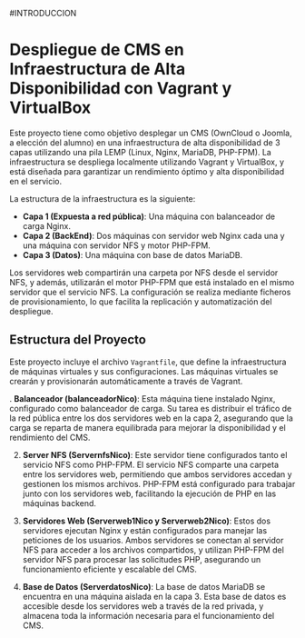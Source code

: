 #INTRODUCCION

# Despliegue de CMS en Infraestructura de Alta Disponibilidad con Vagrant y VirtualBox

Este proyecto tiene como objetivo desplegar un CMS (OwnCloud o Joomla, a elección del alumno) en una infraestructura de alta disponibilidad de 3 capas utilizando una pila LEMP (Linux, Nginx, MariaDB, PHP-FPM). La infraestructura se despliega localmente utilizando Vagrant y VirtualBox, y está diseñada para garantizar un rendimiento óptimo y alta disponibilidad en el servicio.

La estructura de la infraestructura es la siguiente:

- **Capa 1 (Expuesta a red pública)**: Una máquina con balanceador de carga Nginx.
- **Capa 2 (BackEnd)**: Dos máquinas con servidor web Nginx cada una y una máquina con servidor NFS y motor PHP-FPM.
- **Capa 3 (Datos)**: Una máquina con base de datos MariaDB.

Los servidores web compartirán una carpeta por NFS desde el servidor NFS, y además, utilizarán el motor PHP-FPM que está instalado en el mismo servidor que el servicio NFS. La configuración se realiza mediante ficheros de provisionamiento, lo que facilita la replicación y automatización del despliegue.

## Estructura del Proyecto

Este proyecto incluye el archivo `Vagrantfile`, que define la infraestructura de máquinas virtuales y sus configuraciones. Las máquinas virtuales se crearán y provisionarán automáticamente a través de Vagrant.

. **Balanceador (balanceadorNico)**: Esta máquina tiene instalado Nginx, configurado como balanceador de carga. Su tarea es distribuir el tráfico de la red pública entre los dos servidores web en la capa 2, asegurando que la carga se reparta de manera equilibrada para mejorar la disponibilidad y el rendimiento del CMS.

2. **Server NFS (ServernfsNico)**: Este servidor tiene configurados tanto el servicio NFS como PHP-FPM. El servicio NFS comparte una carpeta entre los servidores web, permitiendo que ambos servidores accedan y gestionen los mismos archivos. PHP-FPM está configurado para trabajar junto con los servidores web, facilitando la ejecución de PHP en las máquinas backend.

3. **Servidores Web (Serverweb1Nico y Serverweb2Nico)**: Estos dos servidores ejecutan Nginx y están configurados para manejar las peticiones de los usuarios. Ambos servidores se conectan al servidor NFS para acceder a los archivos compartidos, y utilizan PHP-FPM del servidor NFS para procesar las solicitudes PHP, asegurando un funcionamiento eficiente y escalable del CMS.

4. **Base de Datos (ServerdatosNico)**: La base de datos MariaDB se encuentra en una máquina aislada en la capa 3. Esta base de datos es accesible desde los servidores web a través de la red privada, y almacena toda la información necesaria para el funcionamiento del CMS.

